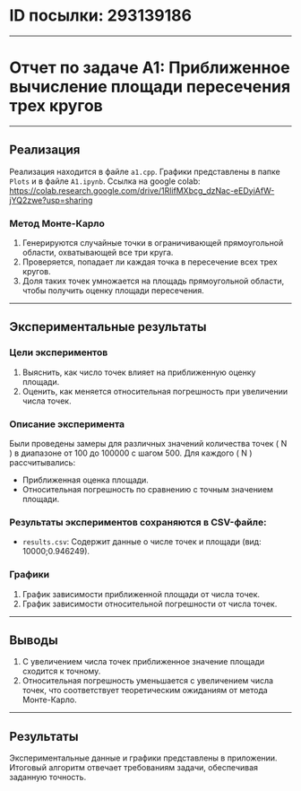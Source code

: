 # ID посылки: 293139186

---

# Отчет по задаче А1: Приближенное вычисление площади пересечения трех кругов

---

## Реализация
Реализация находится в файле `a1.cpp`. Графики представлены в папке `Plots` и в файле `A1.ipynb`.
Ссылка на google colab: https://colab.research.google.com/drive/1RlifMXbcg_dzNac-eEDyiAfW-jYQ2zwe?usp=sharing

### Метод Монте-Карло
1. Генерируются случайные точки в ограничивающей прямоугольной области, охватывающей все три круга.
2. Проверяется, попадает ли каждая точка в пересечение всех трех кругов.
3. Доля таких точек умножается на площадь прямоугольной области, чтобы получить оценку площади пересечения.

---

## Экспериментальные результаты

### Цели экспериментов
1. Выяснить, как число точек влияет на приближенную оценку площади.
2. Оценить, как меняется относительная погрешность при увеличении числа точек.

### Описание эксперимента
Были проведены замеры для различных значений количества точек \( N \) в диапазоне от 100 до 100000 с шагом 500. Для каждого \( N \) рассчитывались:
- Приближенная оценка площади.
- Относительная погрешность по сравнению с точным значением площади.

### Результаты экспериментов сохраняются в CSV-файле:
- `results.csv`: Содержит данные о числе точек и площади (вид: 10000;0.946249).

### Графики
1. График зависимости приближенной площади от числа точек.
2. График зависимости относительной погрешности от числа точек.

---

## Выводы
1. С увеличением числа точек приближенное значение площади сходится к точному.
2. Относительная погрешность уменьшается с увеличением числа точек, что соответствует теоретическим ожиданиям от метода Монте-Карло.

---

## Результаты
Экспериментальные данные и графики представлены в приложении. Итоговый алгоритм отвечает требованиям задачи, обеспечивая заданную точность.

